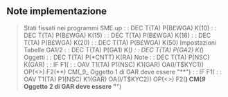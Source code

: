 ## Note implementazione
> Stati fissati nei programmi SME.up
   :  : DEC T(TA) P(B£WGA) K(10)
   :  : DEC T(TA) P(B£WGA) K(15)
   :  : DEC T(TA) P(B£WGA) K(16)
   :  : DEC T(TA) P(B£WGA) K(20)
   :  : DEC T(TA) P(B£WGA) K(50)
> Impostazioni Tabelle GA1/2
   :  : DEC T(TA) P(GA1) K(*)
   :  : DEC T(TA) P(GA2) K(*)
> Oggetti
   :  : DEC T(TA) P(*CNTT) K(RA)
> Note
   :  : DEC T(TA) P(NSC) K(GAR)
  :  : IF F1( :  : OAV T1(TA) P1(NSC) K1(GAR) OA(I/T$KYC1)) OP(<>)     F2(**) CM(_9_  Oggetto 1 di GAR deve essere "**")
  :  : IF F1( :  : OAV T1(TA) P1(NSC) K1(GAR) OA(I/T$KYC2)) OP(<>)     F2(**) CM(_9_  Oggetto 2 di GAR deve essere "**")
